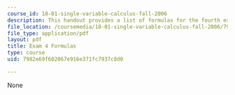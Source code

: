 ```yaml
---
course_id: 18-01-single-variable-calculus-fall-2006
description: This handout provides a list of formulas for the fourth exam of the course.
file_location: /coursemedia/18-01-single-variable-calculus-fall-2006/7982e69f602067e916e371fc7937c8d0_exm4formulasheet.pdf
file_type: application/pdf
layout: pdf
title: Exam 4 Formulas
type: course
uid: 7982e69f602067e916e371fc7937c8d0

---
```

None